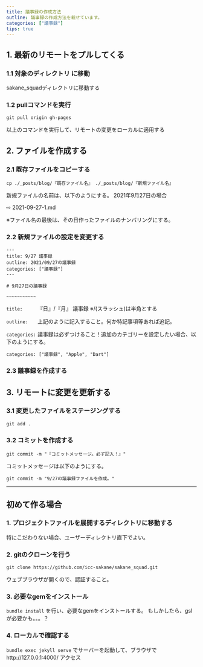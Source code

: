 ```yaml
---
title: 議事録の作成方法
outline: 議事録の作成方法を載せています。
categories: ["議事録"]
tips: true
---
```


## 1. 最新のリモートをプルしてくる
### 1.1 対象のディレクトリ に移動
sakane_squadディレクトリに移動する

### 1.2 pullコマンドを実行
```
git pull origin gh-pages
```
以上のコマンドを実行して、リモートの変更をローカルに適用する

## 2. ファイルを作成する
### 2.1 既存ファイルをコピーする
```
cp ./_posts/blog/『既存ファイル名』 ./_posts/blog/『新規ファイル名』
```

新規ファイルの名前は、以下のようにする。
2021年9月27日の場合


⇨ 2021-09-27-1.md


※ファイル名の最後は、その日作ったファイルのナンバリングにする。

### 2.2 新規ファイルの設定を変更する
```
---
title: 9/27 議事録
outline: 2021/09/27の議事録
categories: ["議事録"]
---

# 9月27日の議事録

~~~~~~~~~~~
```

`title:     ` 『日』/『月』 議事録 ※/(スラッシュ)は半角とする

`outline:   ` 上記のように記入すること。何か特記事項等あれば追記。

`categories:` 議事録は必ずつけること！追加のカテゴリーを設定したい場合、以下のようにする。

`categories: ["議事録", "Apple", "Dart"]`

### 2.3 議事録を作成する

## 3. リモートに変更を更新する
### 3.1 変更したファイルをステージングする
```
git add .
```
### 3.2 コミットを作成する
```
git commit -m "『コミットメッセージ。必ず記入！』"
```
コミットメッセージは以下のようにする。

`git commit -m "9/27の議事録ファイルを作成。"`


---
## 初めて作る場合
### 1. プロジェクトファイルを展開するディレクトリに移動する
特にこだわりない場合、ユーザーディレクトリ直下でよい。

### 2. gitのクローンを行う
```
git clone https://github.com/icc-sakane/sakane_squad.git
```

ウェブブラウザが開くので、認証すること。
### 3. 必要なgemをインストール
`bundle install` を行い、必要なgemをインストールする。
もしかしたら、gslが必要かも。。。？

### 4. ローカルで確認する
`bundle exec jekyll serve` でサーバーを起動して、ブラウザでhttp://127.0.0.1:4000/ アクセス
